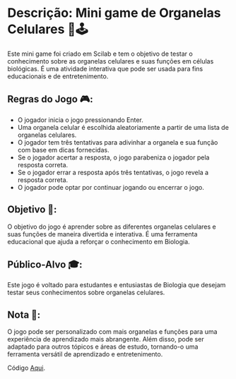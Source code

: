 # Descrição: Mini game de Organelas Celulares 🧫🕹️

Este mini game foi criado em Scilab e tem o objetivo de testar o conhecimento sobre as organelas celulares e suas funções em células biológicas. É uma atividade interativa que pode ser usada para fins educacionais e de entretenimento.

## Regras do Jogo 🎮:

- O jogador inicia o jogo pressionando Enter.
- Uma organela celular é escolhida aleatoriamente a partir de uma lista de organelas celulares.
- O jogador tem três tentativas para adivinhar a organela e sua função com base em dicas fornecidas.
- Se o jogador acertar a resposta, o jogo parabeniza o jogador pela resposta correta.
- Se o jogador errar a resposta após três tentativas, o jogo revela a resposta correta.
- O jogador pode optar por continuar jogando ou encerrar o jogo.

## Objetivo 🎯:

O objetivo do jogo é aprender sobre as diferentes organelas celulares e suas funções de maneira divertida e interativa. É uma ferramenta educacional que ajuda a reforçar o conhecimento em Biologia.

## Público-Alvo 🎓:

Este jogo é voltado para estudantes e entusiastas de Biologia que desejam testar seus conhecimentos sobre organelas celulares.

## Nota 📝:

O jogo pode ser personalizado com mais organelas e funções para uma experiência de aprendizado mais abrangente. Além disso, pode ser adaptado para outros tópicos e áreas de estudo, tornando-o uma ferramenta versátil de aprendizado e entretenimento.

Código [Aqui](https://github.com/Sergio-Gabriell/mini-game-para-estudos/blob/master/C%C3%B3digo.txt).
